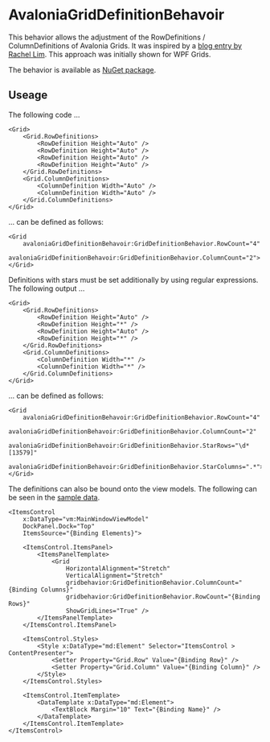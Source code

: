 # AvaloniaGridDefinitionBehavoir

This behavior allows the adjustment of the RowDefinitions / ColumnDefinitions of Avalonia Grids. It was inspired by a [blog entry by Rachel Lim](https://rachel53461.wordpress.com/2011/09/17/wpf-grids-rowcolumn-count-properties/). This approach was initially shown for WPF Grids.

The behavior is available as [NuGet package](https://www.nuget.org/packages/budul.AvaloniaGridDefinitionBehavoir).

## Useage

The following code ...

```
<Grid>
	<Grid.RowDefinitions>
		<RowDefinition Height="Auto" />
		<RowDefinition Height="Auto" />
		<RowDefinition Height="Auto" />
		<RowDefinition Height="Auto" />
	</Grid.RowDefinitions>
	<Grid.ColumnDefinitions>
		<ColumnDefinition Width="Auto" />
		<ColumnDefinition Width="Auto" />
	</Grid.ColumnDefinitions>
</Grid>
```

... can be defined as follows:

```
<Grid
	avaloniaGridDefinitionBehavoir:GridDefinitionBehavior.RowCount="4"
	avaloniaGridDefinitionBehavoir:GridDefinitionBehavior.ColumnCount="2">
</Grid>
```

Definitions with stars must be set additionally by using regular expressions. The following output ...

```
<Grid>
	<Grid.RowDefinitions>
		<RowDefinition Height="Auto" />
		<RowDefinition Height="*" />
		<RowDefinition Height="Auto" />
		<RowDefinition Height="*" />
	</Grid.RowDefinitions>
	<Grid.ColumnDefinitions>
		<ColumnDefinition Width="*" />
		<ColumnDefinition Width="*" />
	</Grid.ColumnDefinitions>
</Grid>
```

... can be defined as follows:

```
<Grid
	avaloniaGridDefinitionBehavoir:GridDefinitionBehavior.RowCount="4"
	avaloniaGridDefinitionBehavoir:GridDefinitionBehavior.ColumnCount="2"
	avaloniaGridDefinitionBehavoir:GridDefinitionBehavior.StarRows="\d*[13579]"
	avaloniaGridDefinitionBehavoir:GridDefinitionBehavior.StarColumns=".*">
</Grid>
```

The definitions can also be bound onto the view models. The following can be seen in the [sample data](./AvaloniaGridDefinitionBehavoirSample/Views/MainWindow.axaml.cs).

```
<ItemsControl
	x:DataType="vm:MainWindowViewModel"
	DockPanel.Dock="Top"
	ItemsSource="{Binding Elements}">

	<ItemsControl.ItemsPanel>
		<ItemsPanelTemplate>
			<Grid
				HorizontalAlignment="Stretch"
				VerticalAlignment="Stretch"
				gridbehavior:GridDefinitionBehavior.ColumnCount="{Binding Columns}"
				gridbehavior:GridDefinitionBehavior.RowCount="{Binding Rows}"
				ShowGridLines="True" />
		</ItemsPanelTemplate>
	</ItemsControl.ItemsPanel>

	<ItemsControl.Styles>
		<Style x:DataType="md:Element" Selector="ItemsControl > ContentPresenter">
			<Setter Property="Grid.Row" Value="{Binding Row}" />
			<Setter Property="Grid.Column" Value="{Binding Column}" />
		</Style>
	</ItemsControl.Styles>

	<ItemsControl.ItemTemplate>
		<DataTemplate x:DataType="md:Element">
			<TextBlock Margin="10" Text="{Binding Name}" />
		</DataTemplate>
	</ItemsControl.ItemTemplate>
</ItemsControl>
```